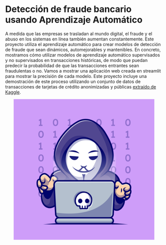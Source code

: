 # Detección de fraude bancario usando Aprendizaje Automático

A medida que las empresas se trasladan al mundo digital, el fraude y el abuso en los sistemas en línea también aumentan constantemente. Este proyecto utiliza el aprendizaje automático para crear modelos de detección de fraude que sean dinámicos, automejorables y mantenibles. 
En concreto, mostramos cómo utilizar modelos de aprendizaje automático supervisados ​​y no supervisados ​​en transacciones históricas, de modo que puedan predecir la probabilidad de que las transacciones entrantes sean fraudulentas o no. Vamos a mostrar una aplicación web creada en streamlit para mostrar la precisión de cada modelo. Este proyecto incluye una demostración de este proceso utilizando un conjunto de datos de transacciones de tarjetas de crédito anonimizadas y públicas [extraído de Kaggle](https://www.kaggle.com/mlg-ulb/creditcardfraud). 


<p align="center">
  <img width="450" src="fraud.jpg">
</p>
